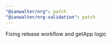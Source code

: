 ```yaml
---
"@ianwalter/nrg": patch
"@ianwalter/nrg-validation": patch
---
```


Fixing release workflow and getApp logic
